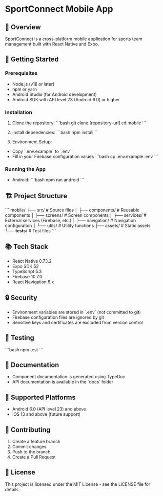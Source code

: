 # SportConnect Mobile App

## 📱 Overview
SportConnect is a cross-platform mobile application for sports team management built with React Native and Expo.

## 🚀 Getting Started

### Prerequisites
- Node.js (v18 or later)
- npm or yarn
- Android Studio (for Android development)
- Android SDK with API level 23 (Android 6.0) or higher

### Installation
1. Clone the repository:
\`\`\`bash
git clone [repository-url]
cd mobile
\`\`\`

2. Install dependencies:
\`\`\`bash
npm install
\`\`\`

3. Environment Setup:
- Copy \`.env.example\` to \`.env\`
- Fill in your Firebase configuration values
\`\`\`bash
cp .env.example .env
\`\`\`

### Running the App
- Android:
\`\`\`bash
npm run android
\`\`\`

## 🏗️ Project Structure
\`\`\`
mobile/
├── src/                    # Source files
│   ├── components/         # Reusable components
│   ├── screens/           # Screen components
│   ├── services/          # External services (Firebase, etc.)
│   ├── navigation/        # Navigation configuration
│   └── utils/             # Utility functions
├── assets/                # Static assets
└── __tests__/            # Test files
\`\`\`

## 📚 Tech Stack
- React Native 0.73.2
- Expo SDK 52
- TypeScript 5.3
- Firebase 10.7.0
- React Navigation 6.x

## 🔒 Security
- Environment variables are stored in \`.env\` (not committed to git)
- Firebase configuration files are ignored by git
- Sensitive keys and certificates are excluded from version control

## 🧪 Testing
\`\`\`bash
npm test
\`\`\`

## 📝 Documentation
- Component documentation is generated using TypeDoc
- API documentation is available in the \`docs\` folder

## 📱 Supported Platforms
- Android 6.0 (API level 23) and above
- iOS 13 and above (future support)

## 🤝 Contributing
1. Create a feature branch
2. Commit changes
3. Push to the branch
4. Create a Pull Request

## 📄 License
This project is licensed under the MIT License - see the LICENSE file for details
